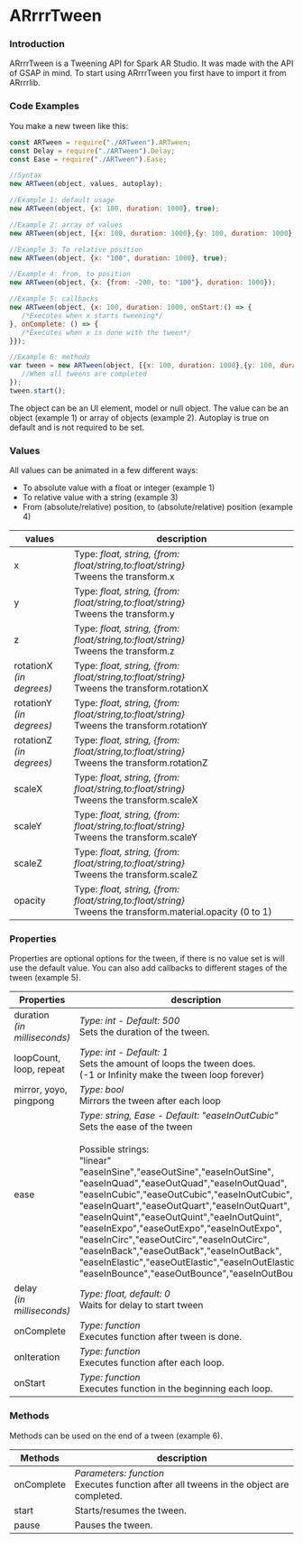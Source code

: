 # ARrrrTween
### Introduction
ARrrrTween is a Tweening API for Spark AR Studio. It was made with the API of GSAP in mind. To start using ARrrrTween you first have to import it from ARrrrlib.

### Code Examples
You make a new tween like this:
```javascript
const ARTween = require("./ARTween").ARTween;
const Delay = require("./ARTween").Delay;
const Ease = require("./ARTween").Ease;

//Syntax
new ARTween(object, values, autoplay);

//Example 1: default usage
new ARTween(object, {x: 100, duration: 1000}, true);

//Example 2: array of values
new ARTween(object, [{x: 100, duration: 1000},{y: 100, duration: 1000}];

//Example 3: To relative position
new ARTween(object, {x: "100", duration: 1000}, true);

//Example 4: from, to position
new ARTween(object, {x: {from: -200, to: "100"}, duration: 1000});

//Example 5: callbacks
new ARTween(object, {x: 100, duration: 1000, onStart:() => {
   /*Executes when x starts tweening*/
}, onComplete: () => {
   /*Executes when x is done with the tween*/
}});

//Example 6: methods
var tween = new ARTween(object, [{x: 100, duration: 1000},{y: 100, duration: 1000}],false).onComplete(function(){
   //When all tweens are completed
});
tween.start();
```

The object can be an UI element, model or null object.
The value can be an object (example 1) or array of objects (example 2).
Autoplay is true on default and is not required to be set.

### Values
All values can be animated in a few different ways:
- To absolute value with a float or integer (example 1)
- To relative value with a string (example 3)
- From (absolute/relative) position, to (absolute/relative) position (example 4)

values | description
--- | ---
x | Type: *float, string, {from: float/string,to:float/string}* <br> Tweens the transform.x
y | Type: *float, string, {from: float/string,to:float/string}* <br> Tweens the transform.y
z | Type: *float, string, {from: float/string,to:float/string}* <br> Tweens the transform.z
rotationX <br/> *(in degrees)*| Type: *float, string, {from: float/string,to:float/string}* <br> Tweens the transform.rotationX
rotationY <br/> *(in degrees)*| Type: *float, string, {from: float/string,to:float/string}* <br> Tweens the transform.rotationY
rotationZ <br/> *(in degrees)*| Type: *float, string, {from: float/string,to:float/string}* <br> Tweens the transform.rotationZ
scaleX | Type: *float, string, {from: float/string,to:float/string}* <br> Tweens the transform.scaleX
scaleY | Type: *float, string, {from: float/string,to:float/string}* <br> Tweens the transform.scaleY
scaleZ | Type: *float, string, {from: float/string,to:float/string}* <br> Tweens the transform.scaleZ
opacity | Type: *float, string, {from: float/string,to:float/string}* <br> Tweens the transform.material.opacity (0 to 1)

### Properties
Properties are optional options for the tween, if there is no value set is will use the default value. You can also add callbacks to different stages of the tween (example 5).

Properties | description
---|---
duration <br> *(in milliseconds)* | *Type: int - Default: 500* <br> Sets the duration of the tween.
loopCount, loop, repeat | *Type: int - Default: 1* <br> Sets the amount of loops the tween does. <br> (-1 or Infinity make the tween loop forever)
mirror, yoyo, pingpong | *Type: bool* <br> Mirrors the tween after each loop
ease | *Type: string, Ease - Default: "easeInOutCubic"* <br> Sets the ease of the tween <br> <br> Possible strings: <br> "linear" <br> "easeInSine","easeOutSine","easeInOutSine", <br> "easeInQuad","easeOutQuad","easeInOutQuad", <br> "easeInCubic","easeOutCubic","easeInOutCubic", <br> "easeInQuart","easeOutQuart","easeInOutQuart", <br> "easeInQuint","easeOutQuint","eaeInOutQuint", <br> "easeInExpo","easeOutExpo","easeInOutExpo", <br> "easeInCirc","easeOutCirc","easeInOutCirc", <br> "easeInBack","easeOutBack","easeInOutBack", <br> "easeInElastic","easeOutElastic","easeInOutElastic", <br> "easeInBounce","easeOutBounce","easeInOutBounce"
delay <br> *(in milliseconds)* | *Type: float, default: 0* <br> Waits for delay to start tween
onComplete | *Type: function* <br> Executes function after tween is done.
onIteration | *Type: function* <br> Executes function after each loop.
onStart | *Type: function* <br> Executes function in the beginning each loop.

### Methods
Methods can be used on the end of a tween (example 6).

Methods | description
---|---
onComplete | *Parameters: function* <br> Executes function after all tweens in the object are completed.
start | Starts/resumes the tween.
pause | Pauses the tween.














